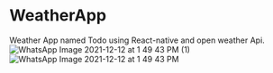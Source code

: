 # WeatherApp
Weather App named Todo using React-native and open  weather Api.
![WhatsApp Image 2021-12-12 at 1 49 43 PM (1)](https://user-images.githubusercontent.com/47221162/145705481-7ba0ce32-cde8-4b45-9342-cccb348fd9e6.jpeg)
![WhatsApp Image 2021-12-12 at 1 49 43 PM](https://user-images.githubusercontent.com/47221162/145705484-1d27dc32-b9bd-462a-842f-d690ede75965.jpeg)
